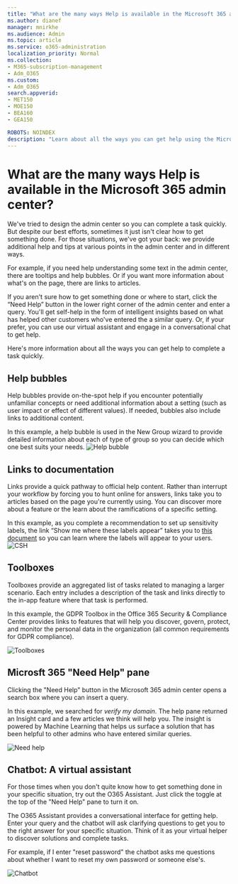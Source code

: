 ```yaml
---
title: "What are the many ways Help is available in the Microsoft 365 admin center?"
ms.author: dianef
manager: mnirkhe
ms.audience: Admin
ms.topic: article
ms.service: o365-administration
localization_priority: Normal
ms.collection: 
- M365-subscription-management 
- Adm_O365
ms.custom:
- Adm_O365
search.appverid:
- MET150
- MOE150
- BEA160
- GEA150

ROBOTS: NOINDEX
description: "Learn about all the ways you can get help using the Microsoft  365 admin center."
---
```


# What are the many ways Help is available in the Microsoft 365 admin center?

We've tried to design the admin center so you can complete a task quickly. But despite our best efforts, sometimes it just isn't clear how to get something done. For those situations, we've got your back: we provide additional help and tips at various points in the admin center and in different ways.  

For example, if you need help understanding some text in the admin center, there are tooltips and help bubbles. Or if you want more information about what's on the page, there are links to articles. 

If you aren't sure how to get something done or where to start, click the “Need Help” button in the lower right corner of the admin center and enter a query. You'll get self-help in the form of intelligent insights based on what has helped other customers who've entered the a similar query.  Or, if your prefer, you can use our virtual assistant and engage in a conversational chat to get help. 

Here's more information about all the ways you can get help to complete a task quickly. 

## Help bubbles
Help bubbles provide on-the-spot help if you encounter potentially unfamiliar concepts or need additional information about a setting (such as user impact or effect of different values). If needed, bubbles also include links to additional content.

In this example, a help bubble is used in the New Group wizard to provide detailed information about each of type of group so you can decide which one best suits your needs. 
![Help bubble](../media/what-is-help/helpbubble.png)

## Links to documentation
Links provide a quick pathway to official help content. Rather than interrupt your workflow by forcing you to hunt online for answers, links take you to articles based on the page you're currently using. You can discover more about a feature or the learn about the ramifications of a specific setting.

In this example, as you complete a recommendation to set up sensitivity labels, the link “Show me where these labels appear” takes you to [this document](https://go.microsoft.com/fwlink/?linkid=2005245) so you can learn where the labels will appear to your users.
![CSH](../media/what-is-help/cshexample.png)



## Toolboxes
Toolboxes provide an aggregated list of tasks related to managing a larger scenario. Each entry includes a description of the task and links directly to the in-app feature where that task is performed.

In this example, the GDPR Toolbox in the Office 365 Security & Compliance Center provides links to features that will help you discover, govern, protect, and monitor the personal data in the organization (all common requirements for GDPR compliance).

![Toolboxes](../media/what-is-help/toolboxesexample.png)


## Microsft 365 "Need Help" pane
Clicking the "Need Help" button in the Microsoft 365 admin center opens a search box where you can insert a query.

In this example, we searched for *verify my domain*. 
The help pane returned an Insight card and a few articles we think will help you.  The insight is powered by Machine Learning that helps us surface a solution that has been helpful to other admins who have entered similar queries. 

![Need help](../media/what-is-help/helppane.png)

## Chatbot: A virtual assistant

For those times when you don't quite know how to get something done in your specific situation, try out the O365 Assistant. Just click the toggle at the top of the "Need Help" pane to turn it on. 

The O365 Assistant provides a conversational interface for getting help. Enter your query and the chatbot will ask clarifying questions to get you to the right answer for your specific situation.  Think of it as your virtual helper to discover solutions and complete tasks. 

For example, if I enter "reset password" the chatbot asks me questions about whether I want to reset my own password or someone else's.    

![Chatbot](../media/what-is-help/chatbot.png)

